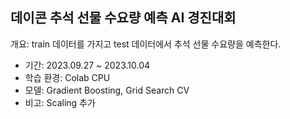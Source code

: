## 데이콘 추석 선물 수요량 예측 AI 경진대회
개요: train 데이터를 가지고 test 데이터에서 추석 선물 수요량을 예측한다.
- 기간: 2023.09.27 ~ 2023.10.04
- 학습 환경: Colab CPU
- 모델: Gradient Boosting, Grid Search CV
- 비고: Scaling 추가

  
  
